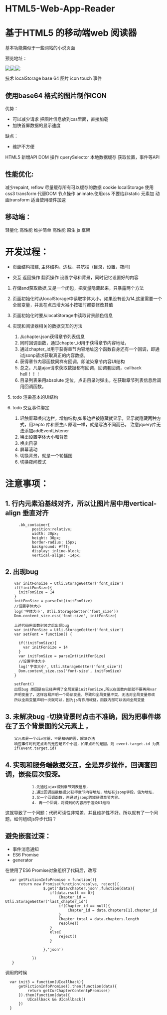 # HTML5-Web-App-Reader
# 基于HTML5 的移动端web 阅读器 #

基本功能类似于一些网站的小说页面  

预览地址：

<img src="img/0.jpg"><img src="img/1.jpg"><img src="img/2.JPG">



技术 localStorage base 64 图片 icon  touch 事件

## 使用base64 格式的图片制作ICON ##
优势：

- 可以减少请求 把图片信息放到css里面，直接加载
- 加快首屏数据的显示速度

缺点：

- 维护不方便

HTML5 新增API
DOM 操作 querySelector
本地数据缓存
获取位置，事件等API

## 性能优化: ##
  减少repaint, reflow
  尽量缓存所有可以缓存的数据 cookie localStorage
  使用css3 transform 代替DOM 节点操作  animate.使用css
  不要给非static 元素加 动画transform
  适当使用硬件加速
## 移动端： ##
 轻量化 高性能 维护简单 高性能
原生 js 框架

# 开发过程：


-  页面结构搭建, 主体结构，边栏，导航栏（目录，设置，夜间）

- 交互 返回操作 翻页操作 设置字号和背景，同时记忆设置好的内容


1. 存储and获取数据,又是一个闭包，把变量隐藏起来，只暴露两个方法
5. 页面初始化时从localStorage中读取字体大小，如果没有设为14,这里需要一个全局变量，并且在点击增大减小按钮时都要修改其值
6. 页面初始化时要从localStorage中读取背景颜色信息
2. 实现和阅读器相关的数据交互的方法
    1. 从chapter.json获得章节列表信息
    2. 同时回调函数，通过chapter_id用于获得章节内容地址，
    3. 通过chapter_id用于获得章节内容地址这个函数自身还有一个回调，即通过jsonp请求获取真正的内容数据。
    4. 获得章节内容函数同样有回调，即渲染章节内容UI结构
    5. 总之，凡是ajax请求获取数据都有回调，回调套回调，callback hell！！！
    6. 目录列表采用absolute 定位，点击目录时弹出。在获取章节列表信息后调用回调函数。
  
3. todo 渲染基本的UI结构
4. todo 交互事件绑定
	 1. 轻触屏幕唤出边栏，增加结构,如果边栏被隐藏就显示，显示就隐藏两种方式，用zepto 库和原生js 原理一样，就是写法不同而已。
   	注意jquery库无法添加addEventListener
	2. 唤出设置字体大小和背景
	3. 唤出目录
	4. 屏幕滚动
	5. 切换背景，就是一个轮播图
	6. 切换夜间模式

# 注意事项：

## 1. 行内元素沿基线对齐，所以让图片居中用vertical-align 垂直对齐

          .bk_container{
  				position:relative;
  				width: 30px;
  				height: 30px;
  				border-radius: 15px;
  				background: #fff;
  				display: inline-block;
  				vertical-align: -14px;
## 2. 出现bug

        var initFonSize = Utli.StorageGetter('font_size')
        if(!initFonSize){
          initFonSize = 14
        }
        initFonSize = parseInt(initFonSize)
        //设置字体大小
        log('字体大小', Utli.StorageGetter('font_size'))
        Dom.content_size.css('font-size', initFonSize)

        上述代码用函数封装之后出现bug
        var initFonSize = Utli.StorageGetter('font_size')
        var setFont = function() {

          if(!initFonSize){
            var initFonSize = 14
          }
          var initFonSize = parseInt(initFonSize)
          //设置字体大小
          log('字体大小', Utli.StorageGetter('font_size'))
          Dom.content_size.css('font-size', initFonSize)
        }

        setFont()      
        出现bug 原因是在已经声明了全局变量initFonSize,所以在函数内部就不要再用var
        声明变量了，这样容易声明一个局部变量，导致和全局变量冲突，无法对全局变量修改
        所以全局变量声明一次就可以，因为js有作用域链，函数内部可以访问全局变量

## 3. 未解决bug -切换背景时点击不准确，因为把事件绑在了五个背景图的父元素上 ，

	    父元素是一个div容器，不是精确的圆，解决办法
	    响应事件时判定点击的是否是五个小圆，如果点击的是圆，则 event.target.id 为真
	    if(event.target.id)

## 4. 实现和服务端数据交互，全是异步操作，回调套回调，嵌套层次很深。

				1.先通过ajax得到章节列表信息，
			  	2.通过回调函数根据id获得章节内容地址，地址有jsonp字段，值为地址，
			  	3.又一个回调函数，再通过jsonp跨域获得章节内容。
				4. 再一个回调，将得到的内容用于渲染UI结构

这就导致了一个问题：代码可读性非常差，并且维护性不好。所以就有了一个问题，如何组织js异步代码？

## 避免嵌套过深：
	
- 事件消息通知
-  ES6 Promise 
-  generator

在使用了ES6 Promise对象组织了代码后，改写
	
      var getFictionInfoPromise = function(){
          return new Promise(function(resolve, reject){
                     $.get('data/chapter.json',function(data){
                        if(data.rsult == 0){
                            Chapter_id = Utli.StorageGetter('last_chapter_id')
                            if(Chapter_id == null){
                                Chapter_id = data.chapters[1].chapter_id
                            }
                            Chapter_total = data.chapters.length
                            resolve()
                        }
                        else{
                            reject()
                        }

                     },'json')

                })
       }

调用的时候 

      var init3 = function(UIcallback){
          getFictionInfoPromise().then(function(data){
              return getCurChapterContentpPromise()
          }).then(function(data){
              UIcallback && UIcallback()
          })
      }
